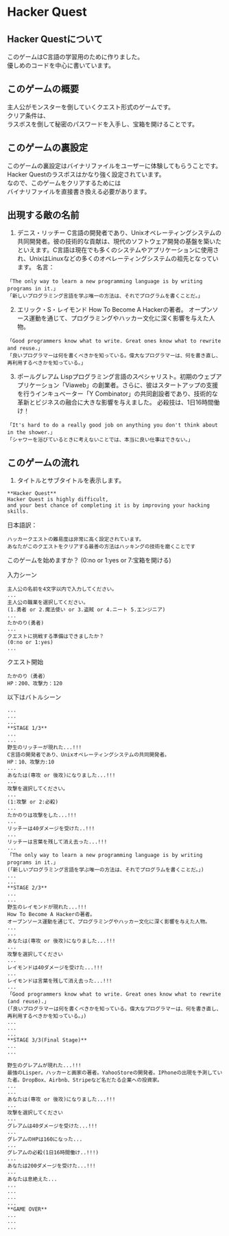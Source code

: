 # Hacker Quest

## Hacker Questについて
このゲームはC言語の学習用のために作りました。<br>
優しめのコードを中心に書いています。

## このゲームの概要
主人公がモンスターを倒していくクエスト形式のゲームです。<br>
クリア条件は、<br>
ラスボスを倒して秘密のパスワードを入手し、宝箱を開けることです。<br>

## このゲームの裏設定
このゲームの裏設定はバイナリファイルをユーザーに体験してもらうことです。<br>
Hacker Questのラスボスはかなり強く設定されています。<br>
なので、このゲームをクリアするためには<br>
バイナリファイルを直接書き換える必要があります。<br>

## 出現する敵の名前
1. デニス・リッチー
C言語の開発者であり、Unixオペレーティングシステムの共同開発者。彼の技術的な貢献は、現代のソフトウェア開発の基盤を築いたといえます。C言語は現在でも多くのシステムやアプリケーションに使用され、UnixはLinuxなどの多くのオペレーティングシステムの祖先となっています。
名言：
```
「The only way to learn a new programming language is by writing programs in it.」
「新しいプログラミング言語を学ぶ唯一の方法は、それでプログラムを書くことだ。」
```
2. エリック・S・レイモンド 
How To Become A Hackerの著者。
オープンソース運動を通じて、プログラミングやハッカー文化に深く影響を与えた人物。
```
「Good programmers know what to write. Great ones know what to rewrite and reuse.」
「良いプログラマーは何を書くべきかを知っている。偉大なプログラマーは、何を書き直し、再利用するべきかを知っている。」
```
3. ポールグレアム
Lispプログラミング言語のスペシャリスト。初期のウェブアプリケーション「Viaweb」の創業者。さらに、彼はスタートアップの支援を行うインキュベーター「Y Combinator」の共同創設者であり、技術的な革新とビジネスの融合に大きな影響を与えました。
必殺技は、1日16時間働け！
```
「It's hard to do a really good job on anything you don't think about in the shower.」
「シャワーを浴びているときに考えないことでは、本当に良い仕事はできない。」
```

## このゲームの流れ

1. タイトルとサブタイトルを表示します。
```
**Hacker Quest**
Hacker Quest is highly difficult,
and your best chance of completing it is by improving your hacking skills.
```
日本語訳：<br>
```
ハッカークエストの難易度は非常に高く設定されています。
あなたがこのクエストをクリアする最善の方法はハッキングの技術を磨くことです
```
このゲームを始めますか？
(0:no or 1:yes or 7:宝箱を開ける)

入力シーン

```
主人公の名前を4文字以内で入力してください。
...
主人公の職業を選択してください。
(1.勇者 or 2.魔法使い or 3.盗賊 or 4.ニート 5.エンジニア)
...
たかのり(勇者)
...
クエストに挑戦する準備はできましたか？
(0:no or 1:yes)
...
```

クエスト開始
```
たかのり（勇者）
HP：200、攻撃力：120
```
以下はバトルシーン
```
...
...
...
**STAGE 1/3**
...
...
野生のリッチーが現れた...!!!
C言語の開発者であり、Unixオペレーティングシステムの共同開発者。
HP：10、攻撃力:10
...
あなたは(専攻 or 後攻)になりました...!!!
...
攻撃を選択してください。
...
(1:攻撃 or 2:必殺)
...
たかのりは攻撃をした...!!!
...
リッチーは40ダメージを受けた..!!!
...
リッチーは言葉を残して消え去った...!!!
...
「The only way to learn a new programming language is by writing programs in it.」
(「新しいプログラミング言語を学ぶ唯一の方法は、それでプログラムを書くことだ。」)
...
...
**STAGE 2/3**
...
...
野生のレイモンドが現れた...!!!
How To Become A Hackerの著者。
オープンソース運動を通じて、プログラミングやハッカー文化に深く影響を与えた人物。
...
...
あなたは(専攻 or 後攻)になりました...!!!
...
攻撃を選択してください
...
レイモンドは40ダメージを受けた...!!!
...
レイモンドは言葉を残して消え去った...!!!
...
「Good programmers know what to write. Great ones know what to rewrite (and reuse).」
(「良いプログラマーは何を書くべきかを知っている。偉大なプログラマーは、何を書き直し、再利用するべきかを知っている。」)
...
...
...
**STAGE 3/3(Final Stage)**
...
...

野生のグレアムが現れた...!!!
最強のLisper。ハッカーと画家の著者。YahooStoreの開発者。IPhoneの出現を予測していた者。DropBox、Airbnb、Stripeなど名だたる企業への投資家。
...
...
あなたは(専攻 or 後攻)になりました...!!!
...
攻撃を選択してください
...
グレアムは40ダメージを受けた...!!!
...
グレアムのHPは160になった...
...
グレアムの必殺(1日16時間働け..!!!)
...
あなたは200ダメージを受けた...!!!
...
あなたは息絶えた...
...
...
...
...
**GAME OVER**
...
...
...


```





